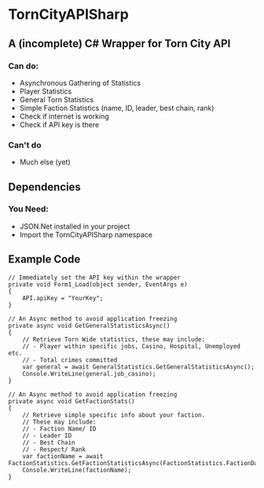 # TornCityAPISharp
## A (incomplete) C# Wrapper for Torn City API

### Can do:
- Asynchronous Gathering of Statistics
- Player Statistics
- General Torn Statistics
- Simple Faction Statistics (name, ID, leader, best chain, rank)
- Check if internet is working
- Check if API key is there

### Can't do
- Much else (yet)

## Dependencies
### You Need:
- JSON.Net installed in your project
- Import the TornCityAPISharp namespace

## Example Code
```
// Immediately set the API key within the wrapper
private void Form1_Load(object sender, EventArgs e)
{
	API.apiKey = "YourKey";
}

// An Async method to avoid application freezing
private async void GetGeneralStatisticsAsync()
{
	// Retrieve Torn Wide statistics, these may include:
	// - Player within specific jobs, Casino, Hospital, Unemployed etc.
	// - Total crimes committed
	var general = await GeneralStatistics.GetGeneralStatisticsAsync();
	Console.WriteLine(general.job_casino);
}

// An Async method to avoid application freezing
private async void GetFactionStats()
{
	// Retrieve simple specific info about your faction.
	// These may include:
	// - Faction Name/ ID
	// - Leader ID
	// - Best Chain
	// - Respect/ Rank
	var factionName = await FactionStatistics.GetFactionStatisticsAsync(FactionStatistics.FactionData.name);
	Console.WriteLine(factionName);
}
```
